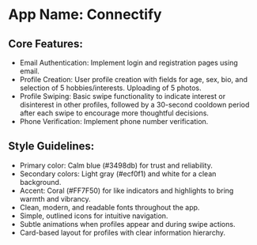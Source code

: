 # **App Name**: Connectify

## Core Features:

- Email Authentication: Implement login and registration pages using email.
- Profile Creation: User profile creation with fields for age, sex, bio, and selection of 5 hobbies/interests. Uploading of 5 photos.
- Profile Swiping: Basic swipe functionality to indicate interest or disinterest in other profiles, followed by a 30-second cooldown period after each swipe to encourage more thoughtful decisions.
- Phone Verification: Implement phone number verification.

## Style Guidelines:

- Primary color: Calm blue (#3498db) for trust and reliability.
- Secondary colors: Light gray (#ecf0f1) and white for a clean background.
- Accent: Coral (#FF7F50) for like indicators and highlights to bring warmth and vibrancy.
- Clean, modern, and readable fonts throughout the app.
- Simple, outlined icons for intuitive navigation.
- Subtle animations when profiles appear and during swipe actions.
- Card-based layout for profiles with clear information hierarchy.